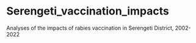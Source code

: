 # Serengeti_vaccination_impacts
Analyses of the impacts of rabies vaccination in Serengeti District, 2002-2022
